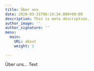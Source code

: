 ```yaml
---
title: Über uns
date: 2020-03-31T06:14:34.000+00:00
description: This is meta description.
author_image: ''
author_signature: ''
menu:
  main:
    URL: about
    weight: 1

---
```

Über uns... Text